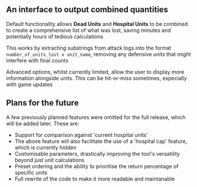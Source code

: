 ## An interface to output combined quantities

Default functionality allows **Dead Units** and **Hospital Units** to be combined to create a comprehensive list of what was lost, saving minutes and potentially hours of tedious calculations

This works by extracting substrings from attack logs into the format `number_of_units_lost x unit_name`, removing any defensive units that might interfere with final counts

Advanced options, whilst currently limited, allow the user to display more information alongside units. This can be hit-or-miss sometimes, especially with game updates

## Plans for the future

A few previously planned features were omitted for the full release, which will be added later. These are:

- Support for comparison against 'current hospital units'
- The above feature will also facilitate the use of a 'hospital cap' feature, which is currently hidden
- Customisable parameters, drastically improving the tool's versatility beyond just unit calculations
- Preset ordering and the ability to prioritise the return percentage of specific units
- Full rewrite of the code to make it more readable and maintanable
